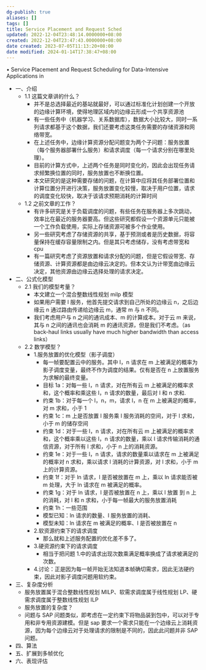 ```yaml
---
dg-publish: true
aliases: []
tags: []
title: Service Placement and Request Sched
updated: 2022-12-04T23:48:14.0000000+08:00
created: 2022-12-04T23:47:43.0000000+08:00
date created: 2023-07-05T11:13:20+08:00
date modified: 2024-01-14T17:38:47+08:00
---
```


• Service Placement and Request Scheduling for Data-Intensive Applications in
- 一、介绍
  - 1.1 这篇文章讲的什么？
    - 并不是总选择最近的基站就最好，可以通过标准化计划创建一个开放的边缘计算环境，使得地理区域内的边缘云形成一个共享资源池
    - 有一些任务中（机器学习、关系数据库），数据大小比较大，同时一系列请求都基于这个数据，我们还要考虑这类任务需要的存储资源和网络带宽。
    - 在上述任务中，边缘计算资源分配问题变为两个子问题：服务放置（每个服务器部署什么服务）和请求调度（每一个请求分别在哪里处理）。
    - 目前的计算方式中，上述两个任务是同时变化的，因此会出现任务请求频繁换位置的同时，服务放置也不断换位置。
    - 本文研究的是这种需要存储的问题，在计算中应将其任务部署位置和计算位置分开进行决策，服务放置变化较慢，取决于用户位置，请求的调度变化较快，取决于该请求预期消耗的计算时间
  - 1.2 之前文章的工作？
    - 有许多研究是关于负载调度的问题，有些任务在服务器上多次跳动，效率比在最近的服务器要高。但这些研究都假设一个资源单元只能被一个工作负载使用，实际上存储资源可被多个作业使用。
    - 另一些研究考虑了存储资源的共享，基于预测或者是历史数据，将容量保持在缓存容量限制之内。但是其只考虑储存，没有考虑带宽和 cpu
    - 有一篇研究考虑了资源放置和请求分配的问题，但是它假设带宽、存储资源、计算资源都是由边缘云决定的。但本文认为计带宽由边缘云决定，其他资源由边缘云选择处理的请求决定。
- 二、公式化模型
  - 2.1 我们的模型考量？
    - 本文建立一个混合整数线性规划 milp 模型
    - 如果用户需要 l 服务，他首先提交请求到自己所处的边缘云 n，之后边缘云 n 通过路由传递给边缘云 m，通常 m 与 n 不同。
    - 我们考虑用户与 n 之间的通讯成本、m 的计算成本。对于云 m 来说，其与 n 之间的通讯也会消耗 m 的通讯资源，但是我们不考虑。（as back-haul links usually have much higher bandwidth than access links）
  - 2.2 数学模型？
    - 1.服务放置的优化模型（影子调度）
      - 每一帧要配置云中的服务。其中 l，n 请求在 m 上被满足的概率为影子调度变量，最终不作为调度的结果。仅有是否在 n 上放置服务为求解的最终变量。
      - 目标 1a：对每一些 l，n 请求，对在所有云 m 上被满足的概率求和，这个概率和乘这些 l，n 请求的数量，最后对 l 和 n 求和.
      - 约束 1b：对于每一个 l，n，m，请求 l，n 在 m 上被满足的概率，对 m 求和，小于 1
      - 约束 1c：m 上是否放置 l 服务乘 l 服务消耗的空间，对于 l 求和，小于 m 的储存空间
      - 约束 1d：对于一些 l，n 请求，对在所有云 m 上被满足的概率求和，这个概率乘以这些 l，n 请求的数量，乘以 l 请求传输消耗的通信资源，对于所有 l 求和，小于 n 上的消耗资源。
      - 约束 1e：对于一些 l，n 请求，请求的数量乘以请求在 m 上被满足的概率对 n 求和，乘以请求 l 消耗的计算资源，对 l 求和，小于 m 上的计算资源。
      - 约束 1f：对于 ln 请求，l 是否被放置在 m 上，乘以 ln 请求能否被 m 处理，大于 ln 请求在 m 被满足的概率。
      - 约束 1g：对于 ln 请求，l 是否被放置在 n 上，乘以 l 放置 到 n 上的消耗，对 l 和 n 求和，小于每一帧最大的服务放置消耗
      - 约束 1h：一些范围
      - 模型已知：ln 请求的数量、l 服务放置的消耗、
      - 模型未知：ln 请求在 m 被满足的概率、l 是否被放置在 n
    - 2.软资源约束下的请求调度
      - 那么就和上述服务配置的优化差不多了。
    - 3.硬资源约束下的请求调度
      - 相当于把问题 1.中的请求出现次数乘满足概率换成了请求被满足的次数。
    - 4.讨论：正是因为每一帧开始无法知道本帧确切需求，因此无法硬约束，因此对影子调度问题用软约束。
- 三、复杂度分析
  - 服务放置属于混合整数线性规划 MILP、软需求调度属于线性规划 LP、硬需求调度属于整数线性规划 ILP
  - 服务放置的复杂度？
  - 问题与 SAP 问题类似，即考虑在一定约束下将物品装到包中，可以对于专用和非专用资源建模。但是 sap 要求一个需求只能在一个边缘云上消耗资源，因为每个边缘云对于处理请求的限制是不同的，因此此问题并非 SAP 问题。
- 四、算法
- 五、扩展到多帧优化
- 六、表现评估
